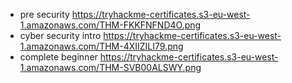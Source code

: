 * pre security https://tryhackme-certificates.s3-eu-west-1.amazonaws.com/THM-FKKFNFND4O.png
* cyber security intro https://tryhackme-certificates.s3-eu-west-1.amazonaws.com/THM-4XIIZILI79.png
* complete beginner https://tryhackme-certificates.s3-eu-west-1.amazonaws.com/THM-SVB00ALSWY.png
